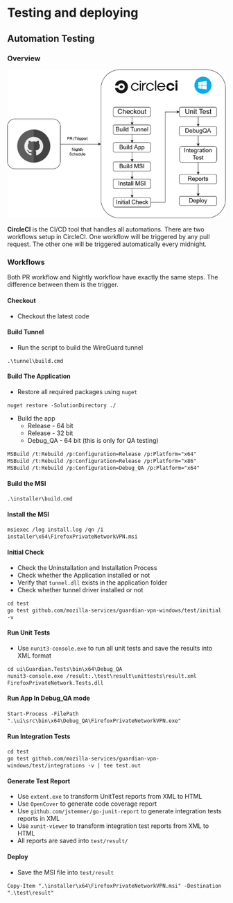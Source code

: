 # Testing and deploying

## Automation Testing
### Overview
![Overview](./assets/Overview.png)

**CircleCI** is the CI/CD tool that handles all automations. There are two workflows setup in CircleCI. One workflow will be triggered by any pull request. The other one will be triggered automatically every midnight.

### Workflows
Both PR workflow and Nightly workflow have exactly the same steps. The difference between them is the trigger.

#### Checkout
- Checkout the latest code

#### Build Tunnel
- Run the script to build the WireGuard tunnel
```
.\tunnel\build.cmd
```

#### Build The Application
- Restore all required packages using `nuget`
```
nuget restore -SolutionDirectory ./
```
- Build the app 
    - Release - 64 bit 
    - Release - 32 bit
    - Debug_QA - 64 bit (this is only for QA testing)
```
MSBuild /t:Rebuild /p:Configuration=Release /p:Platform="x64" 
MSBuild /t:Rebuild /p:Configuration=Release /p:Platform="x86"
MSBuild /t:Rebuild /p:Configuration=Debug_QA /p:Platform="x64"
```

#### Build the MSI
```
.\installer\build.cmd 
```

#### Install the MSI
```
msiexec /log install.log /qn /i installer\x64\FirefoxPrivateNetworkVPN.msi
```

#### Initial Check
- Check the Uninstallation and Installation Process
- Check whether the Application installed or not
- Verify that `tunnel.dll` exists in the application folder
- Check whether tunnel driver installed or not

```
cd test
go test github.com/mozilla-services/guardian-vpn-windows/test/initial -v
```

#### Run Unit Tests
- Use `nunit3-console.exe` to run all unit tests and save the results into XML format
```
cd ui\Guardian.Tests\bin\x64\Debug_QA
nunit3-console.exe /result:.\test\result\unittests\result.xml FirefoxPrivateNetwork.Tests.dll
```

#### Run App In Debug_QA mode
```
Start-Process -FilePath ".\ui\src\bin\x64\Debug_QA\FirefoxPrivateNetworkVPN.exe"
```

#### Run Integration Tests
```
cd test
go test github.com/mozilla-services/guardian-vpn-windows/test/integrations -v | tee test.out
```

#### Generate Test Report
- Use `extent.exe` to transform UnitTest reports from XML to HTML
- Use `OpenCover` to generate code coverage report
- Use `github.com/jstemmer/go-junit-report` to generate integration tests reports in XML
- Use `xunit-viewer` to transform integration test reports from XML to HTML
- All reports are saved into `test/result/`

#### Deploy
- Save the MSI file into `test/result`
```
Copy-Item ".\installer\x64\FirefoxPrivateNetworkVPN.msi" -Destination ".\test\result"
```
